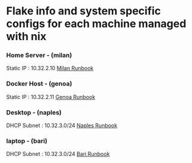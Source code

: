 # Flake info and system specific configs for each machine managed with nix

### Home Server - (milan)
Static IP : 10.32.2.10
[ Milan Runbook ](https://github.com/anthonymolinari/nix-config/blob/master/machines/milan/readme.md)

### Docker Host - (genoa)
Static IP : 10.32.2.11
[ Genoa Runbook ](https://github.com/anthonymolinari/nix-config/blob/master/machines/genoa/readme.md)

### Desktop - (naples)
DHCP
Subnet : 10.32.3.0/24
[ Naples Runbook ](https://github.com/anthonymolinari/nix-config/blob/master/machines/naples/readme.md)

### laptop - (bari)
DHCP
Subnet : 10.32.3.0/24
[ Bari Runbook ](https://github.com/anthonymolinari/nix-config/blob/master/machines/bari/readme.md)

